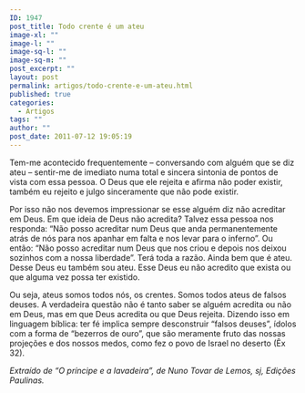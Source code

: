 ```yaml
---
ID: 1947
post_title: Todo crente é um ateu
image-xl: ""
image-l: ""
image-sq-l: ""
image-sq-m: ""
post_excerpt: ""
layout: post
permalink: artigos/todo-crente-e-um-ateu.html
published: true
categories:
  - Artigos
tags: ""
author: ""
post_date: 2011-07-12 19:05:19
---
```

Tem-me acontecido frequentemente – conversando com alguém que se diz ateu – sentir-me de imediato numa total e sincera sintonia de pontos de vista com essa pessoa. O Deus que ele rejeita e afirma não poder existir, também eu rejeito e julgo sinceramente que não pode existir.

Por isso não nos devemos impressionar se esse alguém diz não acreditar em Deus. Em que ideia de Deus não acredita? Talvez essa pessoa nos responda: “Não posso acreditar num Deus que anda permanentemente atrás de nós para nos apanhar em falta e nos levar para o inferno”. Ou então: “Não posso acreditar num Deus que nos criou e depois nos deixou sozinhos com a nossa liberdade”. Terá toda a razão. Ainda bem que é ateu. Desse Deus eu também sou ateu. Esse Deus eu não acredito que exista ou que alguma vez possa ter existido.

Ou seja, ateus somos todos nós, os crentes. Somos todos ateus de falsos deuses. A verdadeira questão não é tanto saber se alguém acredita ou não em Deus, mas em que Deus acredita ou que Deus rejeita. Dizendo isso em linguagem bíblica: ter fé implica sempre desconstruir “falsos deuses”, ídolos com a forma de “bezerros de ouro”, que são meramente fruto das nossas projeções e dos nossos medos, como fez o povo de Israel no deserto (Êx 32).

<em>Extraído de “O príncipe e a lavadeira”, de Nuno Tovar de Lemos, sj, Edições Paulinas.</em>
